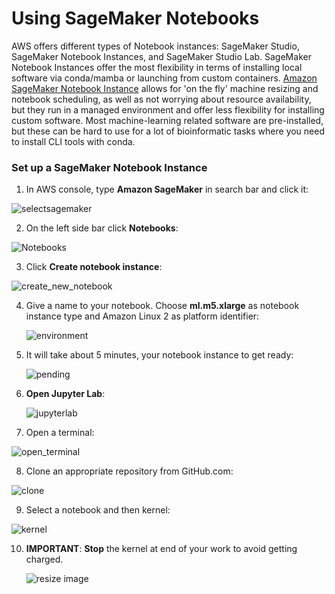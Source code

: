 # Using SageMaker Notebooks

AWS offers different types of Notebook instances: SageMaker Studio, SageMaker Notebook Instances, and SageMaker Studio Lab. SageMaker Notebook Instances offer the most flexibility in terms of installing local software via conda/mamba or launching from custom containers. [Amazon SageMaker Notebook Instance](https://docs.aws.amazon.com/sagemaker/latest/dg/nbi.html) allows for 'on the fly' machine resizing and notebook scheduling, as well as not worrying about resource availability, but they run in a managed environment and offer less flexibility for installing custom software. Most machine-learning related software are pre-installed, but these can be hard to use for a lot of bioinformatic tasks where you need to install CLI tools with conda.

### Set up a SageMaker Notebook Instance

1. In AWS console, type **Amazon SageMaker** in search bar and click it:

  ![selectsagemaker](../images/images_for_creating_AWS_notebooks/Screenshot1.png)

2. On the left side bar click **Notebooks**:

  ![Notebooks](../images/images_for_creating_AWS_notebooks/Screenshot2.png)

3. Click **Create notebook instance**:

  ![create_new_notebook](../images/images_for_creating_AWS_notebooks/Screenshot3.png)

4. Give a name to your notebook. Choose **ml.m5.xlarge** as notebook instance type and Amazon Linux 2 as platform identifier:

    ![environment](../images/images_for_creating_AWS_notebooks/Screenshot4.png)
   
5. It will take about 5 minutes, your notebook instance to get ready:

    ![pending](../images/images_for_creating_AWS_notebooks/Screenshot5.png)
   
6. **Open Jupyter Lab**:

    ![jupyterlab](../images/images_for_creating_AWS_notebooks/Screenshot6.png)

7. Open a terminal:

  ![open_terminal](../images/images_for_creating_AWS_notebooks/terminal1.PNG)

8. Clone an appropriate repository from GitHub.com:

  ![clone](../images/images_for_creating_AWS_notebooks/terminal2.PNG)

9. Select a notebook and then kernel:

  ![kernel](../images/images_for_creating_AWS_notebooks/Screenshot8.png)

10. **IMPORTANT**: **Stop** the kernel at end of your work to avoid getting charged.

    ![resize image](../images/images_for_creating_AWS_notebooks/Screenshot9.png)
